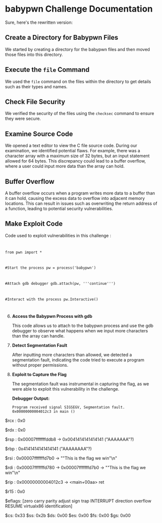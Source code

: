 # babypwn Challenge Documentation

Sure, here's the rewritten version:

## **Create a Directory for Babypwn Files**

   We started by creating a directory for the babypwn files and then moved those files into this directory.

## **Execute the `file` Command**

   We used the `file` command on the files within the directory to get details such as their types and names.

## **Check File Security**

   We verified the security of the files using the `checksec` command to ensure they were secure.

## **Examine Source Code**

   We opened a text editor to view the C file source code. During our examination, we identified potential flaws. For example, there was a character array with a maximum size of 32 bytes, but an input statement allowed for 64 bytes. This discrepancy could lead to a buffer overflow, where a user could input more data than the array can hold.

## **Buffer Overflow**

   A buffer overflow occurs when a program writes more data to a buffer than it can hold, causing the excess data to overflow into adjacent memory locations. This can result in issues such as overwriting the return address of a function, leading to potential security vulnerabilities.

## **Make Exploit Code**
Code used to exploit vulnerabilities in this challenge :
<code>
 
 from pwn import *
 
 #Start the process
 pw = process('babypwn')

 #Attach gdb debugger
 gdb.attach(pw, '''continue''')

 #Interact with the process
 pw.Interactive()

</code>

6. **Access the Babypwn Process with gdb**

   This code allows us to attach to the babypwn process and use the gdb debugger to observe what happens when we input more characters than the array can handle.

7. **Detect Segmentation Fault**

   After inputting more characters than allowed, we detected a segmentation fault, indicating the code tried to execute a program without proper permissions.

8. **Exploit to Capture the Flag**

   The segmentation fault was instrumental in capturing the flag, as we were able to exploit this vulnerability in the challenge.

   **Debugger Output:**

   ```
   Program received signal SIGSEGV, Segmentation fault.
   0x00000000004012c3 in main ()
   ```

$rcx : 0x0

$rdx : 0x0

$rsp : 0x00007fffffffddb8 → 0x0041414141414141 ("AAAAAAA"?)

$rbp : 0x4141414141414141 ("AAAAAAAA"?)

$rsi : 0x00007fffffffd7b0 → ""This is the flag we win"\n"

$rdi : 0x00007fffffffd780 → 0x00007fffffffd7b0 → ""This is the flag we win"\n"

$rip : 0x00000000004012c3 → <main+00aa> ret

$r15 : 0x0

$eflags: [zero carry parity adjust sign trap INTERRUPT direction overflow RESUME virtualx86 identification]

$cs: 0x33 $ss: 0x2b $ds: 0x00 $es: 0x00 $fs: 0x00 $gs: 0x00


